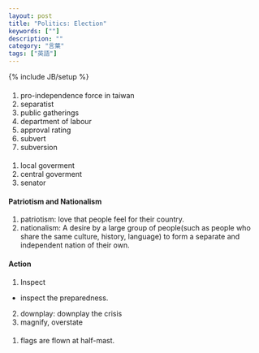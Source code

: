 ```yaml
---
layout: post
title: "Politics: Election"
keywords: [""]
description: ""
category: "言葉"
tags: ["英語"]
---
```

{% include JB/setup %}

#### 
1. pro-independence force in taiwan
2. separatist
3. public gatherings
4. department of labour
5. approval rating
6. subvert
7. subversion

####
1. local goverment
2. central goverment
3. senator

#### Patriotism and Nationalism
1. patriotism: love that people feel for their country.
2. nationalism: A desire by a large group of people(such as people who share the
   same culture, history, language) to form a separate and independent nation of
   their own.

#### Action
1. Inspect
- inspect the preparedness.
2. downplay: downplay the crisis
3. magnify, overstate


####
1. flags are flown at half-mast.
